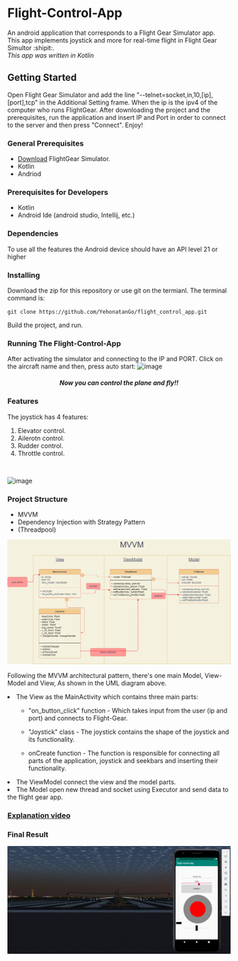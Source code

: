 # Flight-Control-App
An android application that corresponds to a Flight Gear Simulator app.</br>
This app implements joystick and more for real-time flight in Flight Gear Simultor :shipit:.</br> *This app was written in Kotlin*


## Getting Started
Open Flight Gear Simulator and add the line "--telnet=socket,in,10,[ip],[port],tcp" in the Additional Setting frame. When the ip is the ipv4 of the computer who runs FlightGear.
After downloading the project and the prerequisites, run the application and insert IP and Port in order to connect to the server and then press "Connect".
Enjoy!

### General Prerequisites

* [Download](https://www.flightgear.org) FlightGear Simulator.
* Kotlin
* Andriod
### Prerequisites for Developers
* Kotlin
* Android Ide (android studio, Intellij, etc.)


### Dependencies

To use all the features the Android device should have an API level 21 or higher

### Installing
Download the zip for this repository or use git on the termianl. The terminal command is:
```
git clone https://github.com/YehonatanGo/flight_control_app.git
```
Build the project, and run.

### Running The Flight-Control-App
After activating the simulator and connecting to the IP and PORT.
Click on the aircraft name and then, press auto start:
![image](https://user-images.githubusercontent.com/65356872/123399054-d932ac00-d5ac-11eb-84fc-ed2990454c04.png)
<br/>

<h5  align="center"> Now you can control the plane and fly!! </h5>


### Features

The joystick has 4 features:
1. Elevator control. 
2. Ailerotn control.
3. Rudder control.
4. Throttle control.
<br/>

![image](https://user-images.githubusercontent.com/65356872/123405552-9d9ae080-d5b2-11eb-8931-9c6c0587ce77.png)

### Project Structure

* MVVM
* Dependency Injection with Strategy Pattern
* (Threadpool)



<p align="center">
<img src="https://github.com/YehonatanGo/flight_control_app/blob/main/UML/class%20diagram.png">
</p>

Following the MVVM architectural pattern, there's one main Model, View-Model and View, As shown in the UML diagram above.
<li>
The View as the MainActivity which contains three main parts:  
</li>
<ol>
  <ul>
  <li> 
    "on_button_click" function - Which takes input from the user (ip and port) and connects to Flight-Gear.
  </li>
  </ul>
  <ul>
  <li>
  "Joystick" class - The joystick contains the shape of the joystick and its functionality.    
  </li>
  </ul>
  <ul>
  <li>
  onCreate function - The function is responsible for connecting all parts of the application, joystick and seekbars and inserting their functionality.    
  </li>
  </ul>
</ol>
<li>
The ViewModel connect the view and the model parts.  
 </li>
<li>
  The Model open new thread and socket using Executor and send data to the flight gear app.
</li>

### [Explanation video](https://youtu.be/uIXyFRmBc6w)


### Final Result
<img width="950" alt="Untitled" src="https://github.com/YehonatanGo/flight_control_app/blob/main/preview.jpg">

